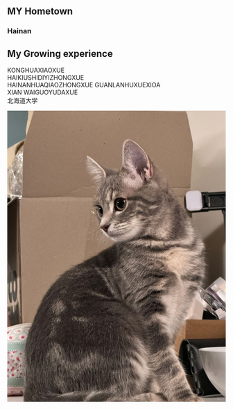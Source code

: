 ## MY Hometown
 ### Hainan
 
## My Growing experience
 KONGHUAXIAOXUE  
 HAIKIUSHIDIYIZHONGXUE  
 HAINANHUAQIAOZHONGXUE GUANLANHUXUEXIOA  
 XIAN WAIGUOYUDAXUE  
 北海道大学  

![image](/123.jpg)
